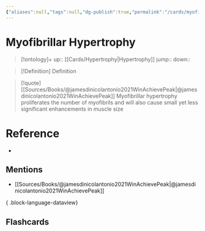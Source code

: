 ```yaml
---
{"aliases":null,"tags":null,"dg-publish":true,"permalink":"/cards/myofibrillar-hypertrophy/","dgPassFrontmatter":true}
---
```


# Myofibrillar Hypertrophy

> [!ontology]+
> up:: [[Cards/Hypertrophy\|Hypertrophy]]
> jump:: 
> down:: 

> [!Definition] Definition

> [!quote] [[Sources/Books/@jamesdinicolantonio2021WinAchievePeak\|@jamesdinicolantonio2021WinAchievePeak]]
> Myofibrillar hypertrophy proliferates the number of myofibrils and will also cause small yet less significant enhancements in muscle size

# Reference

- 

## Mentions

- [[Sources/Books/@jamesdinicolantonio2021WinAchievePeak\|@jamesdinicolantonio2021WinAchievePeak]]

{ .block-language-dataview}

## Flashcards